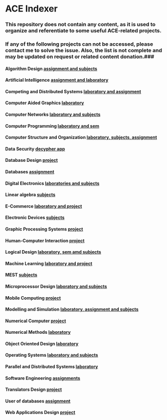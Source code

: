 # ACE Indexer
### This repository does not contain any content, as it is used to organize and referentiate to some useful ACE-related projects. ### 
### If any of the following projects can not be accessed, please contact me to solve the issue. Also, the list is not complete and may be updated on request or related content donation.###
#### Algorithm Design [assignment and subjects](https://github.com/bogdandr14/Algorithm-Design) ####
#### Artificial Intelligence [assignment and laboratory](https://github.com/bogdandr14/Artificial-Intelligence) ####
#### Competing and Distributed Systems [laboratory and assignment](https://github.com/bogdandr14/Competing-and-Distributed-Systems) ####
#### Computer Aided Graphics [laboratory](https://github.com/bogdandr14/Computer-aided-graphics) ####
#### Computer Networks [laboratory and subjects](https://github.com/bogdandr14/Computer-Networks) ####
#### Computer Programming [laboratory and sem](https://github.com/bogdandr14/Computer-Programming-examples) ####
#### Computer Structure and Organization [laboratory, subjects, assignment](https://github.com/bogdandr14/Computer-Structure-and-Organization) ####
#### Data Security [decypher app](https://github.com/bogdandr14/decypher) ####
#### Database Design [project](https://github.com/bogdandr14/Database-Design) ####
#### Databases [assignment](https://github.com/bogdandr14/Database) ####
#### Digital Electronics [laboratories and subjects](https://github.com/bogdandr14/Digital-Electronics) ####
#### Linear algebra [subjects](https://github.com/bogdandr14/Linear-Algebra) ####
#### E-Commerce [laboratory and project](https://github.com/bogdandr14/Bits_on_chips_application) ####
#### Electronic Devices [subjects](https://github.com/bogdandr14/Electronic-Devices) ####
#### Graphic Processing Systems [project](https://github.com/bogdandr14/OpenGLAppSPG) ####
#### Human-Computer Interaction [project](https://github.com/bogdandr14/BrickBreaker) ####
#### Logical Design [laboratory, sem amd subjects](https://github.com/bogdandr14/Logical-Design) ####
#### Machine Learning [laboratory and project]() ####
#### MEST [subjects](https://github.com/bogdandr14/MEST) ####
#### Microprocessor Design [laboratory and subjects](https://github.com/bogdandr14/Microprocessor-Design) ####
#### Mobile Computing [project](https://github.com/bogdandr14/WeatherForecast) ####
#### Modelling and Simulation [laboratory, assignment and subjects](https://github.com/bogdandr14/Modelling-and-Simulation) #### 
#### Numerical Computer [project](https://github.com/bogdandr14/Numerical-Computer-project) ####
#### Numerical Methods [laboratory](https://github.com/bogdandr14/Numerical-Methods) ####
#### Object Oriented Design [laboratory](https://github.com/bogdandr14/Object-Oriented-Design) ####
#### Operating Systems [laboratory and subjects](https://github.com/bogdandr14/Operating-Systems) ####
#### Parallel and Distributed Systems [laboratory](https://github.com/bogdandr14/Parallel-and-Distributed-Systems) ####
#### Software Engineering [assignments](https://github.com/bogdandr14/Software-Engineering) ####
#### Translators Design [project](https://github.com/bogdandr14/CMinusMinusTranslator) ####
#### User of databases [assignment](https://github.com/bogdandr14/T11-DraghiciFloriIancu) ####
#### Web Applications Design [project](bogdandr14/Bits-on-chips-web-application) ####